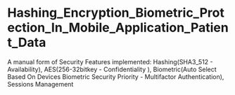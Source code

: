 # Hashing_Encryption_Biometric_Protection_In_Mobile_Application_Patient_Data
A manual form of Security Features implemented: Hashing(SHA3_512 - Availability), AES(256-32bitkey - Confidentiality ), Biometric(Auto Select Based On Devices Biometric Security Priority - Multifactor Authentication), Sessions Management
